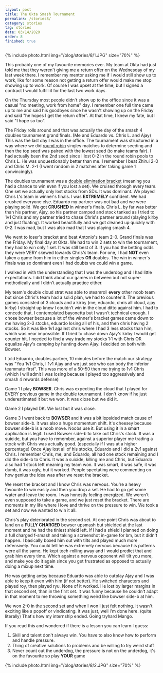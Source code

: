 ```yaml
---
layout: post
title: The Okta Smash Tournament
permalink: /stories8/
category: stories
tag: stories
date: 03/14/2020
order: 8
finished: true
---
```


{% include photo.html img="/blog/stories/8/1.JPG" size="70%" %}

This probably one of my favourite memories ever. My team at Okta had just told me that they weren't giving me a return offer on the Wednesday of my last week there. I remember my mentor asking me if I would still show up to work, like for some reason not getting a return offer would make me stop showing up to work. Of course I was upset at the time, but I signed a contract I would fulfill it for the last two work days.

On the Thursday most people didn't show up to the office since it was a casual "no meeting, work from home" day. I remember one full time came up to me and said his goodbyes since he wasn't showing up on the Friday and said "he hopes I get the return offer". At that time, I knew my fate, but I said "I hope so too".

The Friday rolls around and that was actually the day of the smash 4 doubles tournament grand finals. (Me and Eduardo vs. Chris L. and Ajay) This was the last day I was in the office. The tournament was structured in a way where we did [round robin](https://en.wikipedia.org/wiki/Tournament) singles matches to determine seeding and then the top seed was paired with the lowest seed (to make teams fair). I had actually been the 2nd seed since I lost 0-2 in the round robin pools to Chris L. He was unquestionably better than me. I remember I beat Zhirui 2-0 and Chris M. 2-1 (I went random in 2 matches after taking game 1 convincingly).

The doubles tournament was a [double elimination bracket](https://en.wikipedia.org/wiki/Double-elimination_tournament) (meaning you had a chance to win even if you lost a set). We cruised through every team. One set we actually only lost stocks from SDs. It was dominant. We played Chris L's team in winner's finals. I was **EXTREMELY** confident. We had crushed everyone else. Eduardo my partner was not bad and we were playing solid. We got **CRUSHED** in winner's finals. Chris L. by far was better than his partner, Ajay, so his partner camped and stock tanked as I tried to 1v1 Chris and my partner tried to chase Chris's partner around (playing kirby and just floating). It worked beautifully and we got cleaned up quickly with 0-2. I was mad, but I was also mad that I was playing smash 4.

We went to loser's bracket and beat Antonio's team 2-0. Grand finals was the Friday. My final day at Okta. We had to win 2 sets to win the tournament, they had to win only 1 set. It was still best of 3. If you had the betting odds they were VERY skewed towards Chris's team. For one, I had **NOT** even taken a game from him in either singles **OR** doubles. The win in winner's finals was so dominant even I had doubts we could win a game.

I walked in with the understanding that I was the underdog and I had little expectations. I did think about our games in between but not super-methodically and I didn't actually practice either. 

My team's double cloud strat was able to steamroll **every** other noob team but since Chris's team had a solid plan, we had to counter it. The previous games consisted of 3 clouds and a kirby (me, eduardo, chris all cloud, ajay kirby) I straight up knew I couldn't win in the cloud ditto against him. I had to concede that. I contemplated bayonetta but I wasn't technical enough. I chose bowser because a lot of the winner's bracket games came down to me having 2-3 stocks, eduardo losing all of his, and then chris having 2 stocks. So it was like 1v1 against chris where I had 3 less stocks than him, which was near impossible. If I tried to chase down Ajay's kirby I would get counter hit. I needed to find a way trade my stocks 1:1 with Chris OR equalize Ajay's camping by hunting down Ajay. I decided on both with Bowser.

I told Eduardo, doubles partner, 10 minutes before the match our strategy was "You 1v1 Chris, I 1v1 Ajay and we just see who can body the inferior teammate first". This was more of a 50-50 then me trying to 1v1 Chris (which I will admit I was losing because I played too aggressively and smash 4 rewards defense)

Game 1 I play **BOWSER**. Chris was expecting the cloud that I played for EVERY previous game in the double tournament. I don't know if he just underestimated it but we won. It was close but we did it.

Game 2 I played DK. We lost but it was close.

Game 3 I went back to **BOWSER** and it was a bit lopsided match cause of bowser side-b. It was also a huge momentum shift. It's cheesey because bowser side-b is a noob move. Noobs use it. But using it in a smart application is legit. I used Bowser side-b to take out Chris's stock. It was a suicide, but you have to remember, against a superior player me trading a stock with Chris was actually good. (especially if I was at a higher percentage) Once Ajay lost all of his stocks, Eduardo and I did a 2v1 against Chris. I remember Chris, me, and Eduardo, all had one stock remaining and I did the side-b to Chris. It was a suicide, killing me and Chris, but Eduardo also had 1 stock left meaning my team won. It was smart, it was safe, it was dumb, it was ugly, but it worked. People spectating were commenting on how genius the idea was after we reset the bracket.

We reset the bracket and I know Chris was nervous. You're a heavy favourite to win easily and then you drop a set. He had to go get some water and leave the room. I was honestly feeling energized. We weren't even supposed to take a game, and we just reset the bracket. There are moments in my life where I love and thrive on the pressure to win. We took a set and now we wanted to win it all.

Chris's play deteriorated in the second set. At one point Chris was about to land on a **FULLY CHARGED** bowser upsmash but shielded at the last moment and he had the tiniest shield left. If I had a shield I planned on doing a full charged f-smash and taking a screenshot in-game for bm, but it didn't happen. I basically boxed him out with tilts and played much more defensively. You could tell he was extremely nervous because his patterns were all the same. He kept tech-rolling away and I would predict that and grab him every time. Which against a nervous opponent will tilt you more, and make you do it again since you get frustrated as opposed to actually doing a mixup next time.

He was getting antsy because Eduardo was able to outplay Ajay and I was able to keep it even with him (if not better). He switched characters and played roy, then played ryu. None of it worked. He lost by larger margins in that second set, than in the first set. It was funny because he couldn't adapt in that moment to me throwing something weird like bowser side-b at him.

We won 2-0 in the second set and when I won I just felt nothing. It wasn't exciting like a popoff or vindicating. It was just, well I'm done here. (quite literally) That's how my internship ended. Going tryhard Mango.

If you read this and wondered if there is a lesson you can learn I guess:

1. Skill and talent don't always win. You have to also know how to perform and handle pressure.
2. Thing of creative solutions to problems and be willing to try weird stuff
3. Never count out the underdog, the pressure is not on the underdog, it's on the favourite so play **YOUR** game

{% include photo.html img="/blog/stories/8/2.JPG" size="70%" %}
